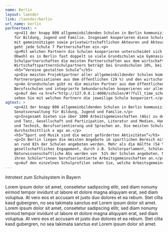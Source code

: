 ```yaml
---
name: Berlin
layout: laender
link: /laender/berlin
url_name: berlin
partnertext: >
    <p>411 der knapp 800 allgemeinbildenden Schulen in Berlin kommunizieren ihre Projektpartner an die Senatsverwaltung
    für Bildung, Jugend und Familie. Insgesamt kooperieren diese Schulen mit knapp 3000 Partnerorganisationen, darunter
    mit gemeinnützigen sowie privatwirtschaftlichen Akteuren und Akteuren aus dem öffentlichen Sektor. Durchschnittlich
    geht jede Schule 7 Partnerschaften ein.<p>
    <p>Mit welchen Partnern die Schulen kooperieren unterscheidet sich teils stark zwischen den Berliner Schulformen.
    Obwohl es in Berlin fast doppelt so viele Grundschulen wie Gymnasien gibt, stellen Gymnasien mit 68% der 246
    Schulpartnerschaften die meisten Partnerschaften aus dem wirtschaftlichen Bereich. Der Anteil an
    WirtschaftspartnernSchulpartnern beträgt bei Grundschulen 10%, bei integrierten Sekundarschulen 15 %</p>
    <h5>“Vereine gestalten Schule”</h5>
    <p>Die meisten Projektpartner aller allgemeinbildender Schulen kommen aus dem sozialen Bereich (37%), gefolgt von
    Partnerorganisationen aus dem öffentlichen (29 %) und den wirtschaftlichen Bereich (...%).</p>
    <p>An Grundschulen gibt es die meisten Partner aus dem öffentlichen- sowie gemeinnützigen Bereich ( 46%).
    Berufsschulen und integrierte Sekundarschulen kooperieren vor allem mit privatwirtschaftliche Partnern.</p>
    <p>Auf den <a href="http://127.0.0.1:4000/schulen/#!?full_time_schools=false&lat=51.699799849741936&lng=13.073730468750002&zoom=7&school_profiles">Schulprofilen</a>
    sehen Sie mit welchen Partnern die jeweilige Schule kooperiert.</p>
agtext: >
    <p>421 der knapp 800 allgemeinbildenden Schulen in Berlin kommunizieren ihre Projekte und Aktivitäten an die
    Senatsverwaltung für Bildung, Jugend und Familie.</p>
    <p>Insgesamt bieten sie über 1800 Arbeitsgemeinschaften (AGs) zu den Themen Umwelt, Sport, Musik
    und Tanz, Gesellschaft und Partizipation, Literatur und Medien, Handwerk, Kunst und Kultur, Naturwissenschaft
    und Technik, Berufsorientierung und Sprachen an. Die meisten Schulen bieten dabei im Durchschnitt in x Themen
    durchschnittlich x ags an.</p>
    <h5>“Sport und Musik sind die meist geförderten Aktivitäten”</h5>
    <p>In Berlin liegen die meisten Angebote im sportlichen Bereich mit 87%, dicht gefolgt von den musikalischen, die
    an rund 81% der Schulen angeboten werden. Mehr als die Hälfte (54 %) der Schulen fördert Partizipation und
    gesellschaftliches Engagement, durch z.B. Schülerparlament, Schüler*innenaustausch und Ersthelfer*innen-Schulungen.
    Naturwissenschaftliche AGs werden von  51% der Schulen angeboten. Nur ein geringer Anteil der Schulen (8 %) bietet
    ihren Schüler*innen berufsorientierte Arbeitsgemeinschaften an.</p>
    <p>Auf den einzelnen Schulprofilen sehen Sie, welche Arbeitsgemeinschaften angeboten werden.</p>
---
```

Introtext zum Schulsystem in Bayern

Lorem ipsum dolor sit amet, consetetur sadipscing elitr, sed diam nonumy eirmod tempor invidunt ut labore et dolore
magna aliquyam erat, sed diam voluptua. At vero eos et accusam et justo duo dolores et ea rebum. Stet clita kasd
gubergren, no sea takimata sanctus est Lorem ipsum dolor sit amet. Lorem ipsum dolor sit amet, consetetur sadipscing
elitr, sed diam nonumy eirmod tempor invidunt ut labore et dolore magna aliquyam erat, sed diam voluptua. At vero eos
et accusam et justo duo dolores et ea rebum. Stet clita kasd gubergren, no sea takimata sanctus est Lorem ipsum dolor
sit amet.